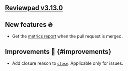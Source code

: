 ## [Reviewpad v3.13.0](/changelog/reviewpad-v3130)

## New features :fire:

- Get the [metrics report](/guides/syntax#mode) when the pull request is merged.

## Improvements :rocket: {#improvements}

- Add closure reason to [`close`](/guides/built-ins#close). Applicable only for issues.
